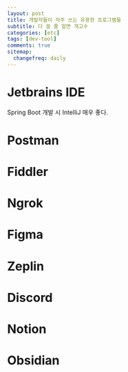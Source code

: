 ```yaml
---
layout: post
title: 개발자들이 자주 쓰는 유용한 프로그램들
subtitle: 다 쓸 줄 알면 개고수
categories: [etc]
tags: [dev-tool]
comments: true
sitemap:
  changefreq: daily
---
```


# Jetbrains IDE

Spring Boot 개발 시 IntelliJ 매우 좋다.

# Postman

# Fiddler

# Ngrok

# Figma

# Zeplin

# Discord

# Notion

# Obsidian